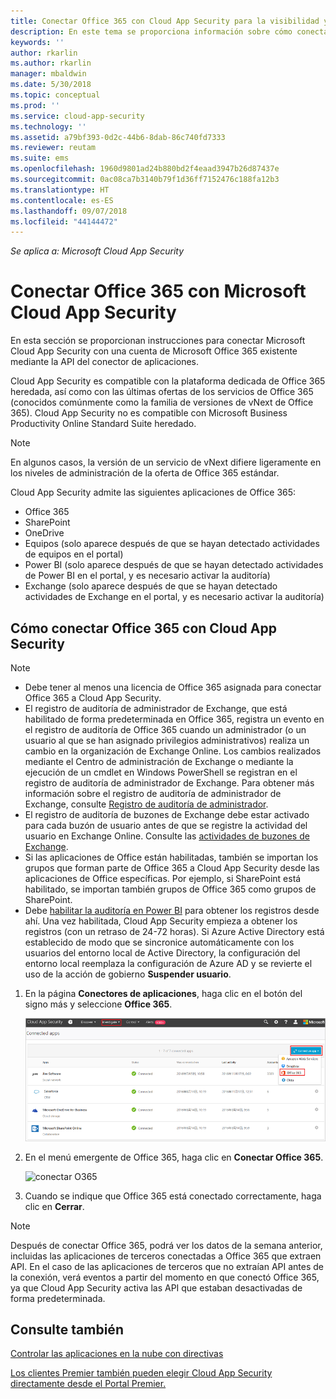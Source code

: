 ```yaml
---
title: Conectar Office 365 con Cloud App Security para la visibilidad y el control del uso | Microsoft Docs
description: En este tema se proporciona información sobre cómo conectar la aplicación Office 365 con Cloud App Security mediante el conector de API.
keywords: ''
author: rkarlin
ms.author: rkarlin
manager: mbaldwin
ms.date: 5/30/2018
ms.topic: conceptual
ms.prod: ''
ms.service: cloud-app-security
ms.technology: ''
ms.assetid: a79bf393-0d2c-44b6-8dab-86c740fd7333
ms.reviewer: reutam
ms.suite: ems
ms.openlocfilehash: 1960d9801ad24b880bd2f4eaad3947b26d87437e
ms.sourcegitcommit: 0ac08ca7b3140b79f1d36ff7152476c188fa12b3
ms.translationtype: HT
ms.contentlocale: es-ES
ms.lasthandoff: 09/07/2018
ms.locfileid: "44144472"
---
```

*Se aplica a: Microsoft Cloud App Security*



# <a name="connect-office-365-to-microsoft-cloud-app-security"></a>Conectar Office 365 con Microsoft Cloud App Security
En esta sección se proporcionan instrucciones para conectar Microsoft Cloud App Security con una cuenta de Microsoft Office 365 existente mediante la API del conector de aplicaciones.  
  
Cloud App Security es compatible con la plataforma dedicada de Office 365 heredada, así como con las últimas ofertas de los servicios de Office 365 (conocidos comúnmente como la familia de versiones de vNext de Office 365).  Cloud App Security no es compatible con Microsoft Business Productivity Online Standard Suite heredado. 

> [!NOTE]
> En algunos casos, la versión de un servicio de vNext difiere ligeramente en los niveles de administración de la oferta de Office 365 estándar.

Cloud App Security admite las siguientes aplicaciones de Office 365:

- Office 365
- SharePoint
- OneDrive
- Equipos (solo aparece después de que se hayan detectado actividades de equipos en el portal)
- Power BI (solo aparece después de que se hayan detectado actividades de Power BI en el portal, y es necesario activar la auditoría)
- Exchange (solo aparece después de que se hayan detectado actividades de Exchange en el portal, y es necesario activar la auditoría)

 
## <a name="how-to-connect-office-365-to-cloud-app-security"></a>Cómo conectar Office 365 con Cloud App Security  
  
> [!NOTE]
>- Debe tener al menos una licencia de Office 365 asignada para conectar Office 365 a Cloud App Security.
>-  El registro de auditoría de administrador de Exchange, que está habilitado de forma predeterminada en Office 365, registra un evento en el registro de auditoría de Office 365 cuando un administrador (o un usuario al que se han asignado privilegios administrativos) realiza un cambio en la organización de Exchange Online. Los cambios realizados mediante el Centro de administración de Exchange o mediante la ejecución de un cmdlet en Windows PowerShell se registran en el registro de auditoría de administrador de Exchange. Para obtener más información sobre el registro de auditoría de administrador de Exchange, consulte [Registro de auditoría de administrador](http://go.microsoft.com/fwlink/p/?LinkID=619225).
>- El registro de auditoría de buzones de Exchange debe estar activado para cada buzón de usuario antes de que se registre la actividad del usuario en Exchange Online. Consulte las [actividades de buzones de Exchange](https://support.office.com/article/Search-the-audit-log-in-the-Office-365-Security-Compliance-Center-0d4d0f35-390b-4518-800e-0c7ec95e946c).
>- Si las aplicaciones de Office están habilitadas, también se importan los grupos que forman parte de Office 365 a Cloud App Security desde las aplicaciones de Office específicas. Por ejemplo, si SharePoint está habilitado, se importan también grupos de Office 365 como grupos de SharePoint.
>- Debe [habilitar la auditoría en Power BI](https://powerbi.microsoft.com/documentation/powerbi-admin-auditing/) para obtener los registros desde ahí. Una vez habilitada, Cloud App Security empieza a obtener los registros (con un retraso de 24-72 horas).
> Si Azure Active Directory está establecido de modo que se sincronice automáticamente con los usuarios del entorno local de Active Directory, la configuración del entorno local reemplaza la configuración de Azure AD y se revierte el uso de la acción de gobierno **Suspender usuario**. 
 
1.  En la página **Conectores de aplicaciones**, haga clic en el botón del signo más y seleccione **Office 365**.  

      ![conectar O365](./media/connect-0365.png) 

2.  En el menú emergente de Office 365, haga clic en **Conectar Office 365**.

      ![conectar O365](./media/office-connect.png) 
 
3.   Cuando se indique que Office 365 está conectado correctamente, haga clic en **Cerrar**.
  
> [!NOTE] 
> Después de conectar Office 365, podrá ver los datos de la semana anterior, incluidas las aplicaciones de terceros conectadas a Office 365 que extraen API. En el caso de las aplicaciones de terceros que no extraían API antes de la conexión, verá eventos a partir del momento en que conectó Office 365, ya que Cloud App Security activa las API que estaban desactivadas de forma predeterminada.

## <a name="see-also"></a>Consulte también  
[Controlar las aplicaciones en la nube con directivas](control-cloud-apps-with-policies.md)   

[Los clientes Premier también pueden elegir Cloud App Security directamente desde el Portal Premier.](https://premier.microsoft.com/)  
  
  